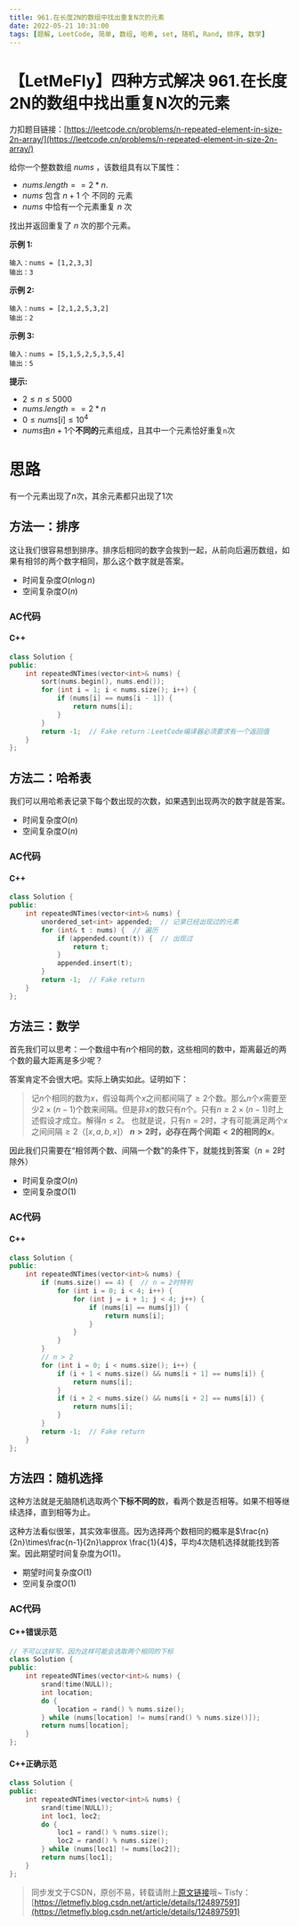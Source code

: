 ```yaml
---
title: 961.在长度2N的数组中找出重复N次的元素
date: 2022-05-21 10:31:00
tags: [题解, LeetCode, 简单, 数组, 哈希, set, 随机, Rand, 排序, 数学]
---
```


# 【LetMeFly】四种方式解决 961.在长度2N的数组中找出重复N次的元素

力扣题目链接：[https://leetcode.cn/problems/n-repeated-element-in-size-2n-array/](https://leetcode.cn/problems/n-repeated-element-in-size-2n-array/)

给你一个整数数组 $nums$ ，该数组具有以下属性：

+ $nums.length == 2 * n$.
+ $nums$ 包含 $n + 1$ 个 不同的 元素
+ $nums$ 中恰有一个元素重复 $n$ 次

找出并返回重复了 $n$ 次的那个元素。



**示例 1:**

```
输入：nums = [1,2,3,3]
输出：3
```

**示例 2:**

```
输入：nums = [2,1,2,5,3,2]
输出：2
```

**示例 3:**

```
输入：nums = [5,1,5,2,5,3,5,4]
输出：5
```

**提示:**

+ $2\leq n\leq 5000$
+ $nums.length == 2 * n$
+ $0\leq nums[i]\leq10^4$
+ $nums$由$n+1$个**不同的**元素组成，且其中一个元素恰好重复```n```次


# 思路

有一个元素出现了$n$次，其余元素都只出现了$1$次

## 方法一：排序

这让我们很容易想到排序。排序后相同的数字会挨到一起，从前向后遍历数组，如果有相邻的两个数字相同，那么这个数字就是答案。

+ 时间复杂度$O(n\log n)$
+ 空间复杂度$O(n)$

### AC代码

#### C++

```cpp
class Solution {
public:
    int repeatedNTimes(vector<int>& nums) {
        sort(nums.begin(), nums.end());
        for (int i = 1; i < nums.size(); i++) {
            if (nums[i] == nums[i - 1]) {
                return nums[i];
            }
        }
        return -1;  // Fake return：LeetCode编译器必须要求有一个返回值
    }
};
```

## 方法二：哈希表

我们可以用哈希表记录下每个数出现的次数，如果遇到出现两次的数字就是答案。

+ 时间复杂度$O(n)$
+ 空间复杂度$O(n)$

### AC代码

#### C++

```cpp
class Solution {
public:
    int repeatedNTimes(vector<int>& nums) {
        unordered_set<int> appended;  // 记录已经出现过的元素
        for (int& t : nums) {  // 遍历
            if (appended.count(t)) {  // 出现过
                return t;
            }
            appended.insert(t);
        }
        return -1;  // Fake return
    }
};
```

## 方法三：数学

首先我们可以思考：一个数组中有$n$个相同的数，这些相同的数中，距离最近的两个数的最大距离是多少呢？

答案肯定不会很大吧。实际上确实如此。证明如下：

> 记$n$个相同的数为$x$，假设每两个$x$之间都间隔了$\geq2$个数。那么$n$个$x$需要至少$2\times(n-1)$个数来间隔。但是非$x$的数只有$n$个。只有$n\geq 2\times(n-1)$时上述假设才成立。解得$n\leq2$。
> 也就是说，只有$n=2$时，才有可能满足两个$x$之间间隔$\geq2$（$[x,a,b,x]$）
> **$n>2$时，必存在两个间距$<2$的相同的$x$**。

因此我们只需要在“相邻两个数、间隔一个数”的条件下，就能找到答案（$n=2$时除外）

+ 时间复杂度$O(n)$
+ 空间复杂度$O(1)$

### AC代码

#### C++

```cpp
class Solution {
public:
    int repeatedNTimes(vector<int>& nums) {
        if (nums.size() == 4) {  // n = 2时特判
            for (int i = 0; i < 4; i++) {
                for (int j = i + 1; j < 4; j++) {
                    if (nums[i] == nums[j]) {
                        return nums[i];
                    }
                }
            }
        }
        // n > 2
        for (int i = 0; i < nums.size(); i++) {
            if (i + 1 < nums.size() && nums[i + 1] == nums[i]) {
                return nums[i];
            }
            if (i + 2 < nums.size() && nums[i + 2] == nums[i]) {
                return nums[i];
            }
        }
        return -1;  // Fake return
    }
};
```

## 方法四：随机选择

这种方法就是无脑随机选取两个**下标不同的**数，看两个数是否相等。如果不相等继续选择，直到相等为止。

这种方法看似很笨，其实效率很高。因为选择两个数相同的概率是$\frac{n}{2n}\times\frac{n-1}{2n}\approx \frac{1}{4}$，平均$4$次随机选择就能找到答案。因此期望时间复杂度为$O(1)$。

+ 期望时间复杂度$O(1)$
+ 空间复杂度$O(1)$

### AC代码

#### C++错误示范

```cpp
// 不可以这样写，因为这样可能会选取两个相同的下标
class Solution {
public:
    int repeatedNTimes(vector<int>& nums) {
        srand(time(NULL));
        int location;
        do {
            location = rand() % nums.size();
        } while (nums[location] != nums[rand() % nums.size()]);
        return nums[location];
    }
};
```

#### C++正确示范

```cpp
class Solution {
public:
    int repeatedNTimes(vector<int>& nums) {
        srand(time(NULL));
        int loc1, loc2;
        do {
            loc1 = rand() % nums.size();
            loc2 = rand() % nums.size();
        } while (nums[loc1] != nums[loc2]);
        return nums[loc1];
    }
};
```

> 同步发文于CSDN，原创不易，转载请附上[原文链接](https://blog.letmefly.xyz/2022/05/21/LeetCode%200961.%E5%9C%A8%E9%95%BF%E5%BA%A62N%E7%9A%84%E6%95%B0%E7%BB%84%E4%B8%AD%E6%89%BE%E5%87%BA%E9%87%8D%E5%A4%8DN%E6%AC%A1%E7%9A%84%E5%85%83%E7%B4%A0)哦~
> Tisfy：[https://letmefly.blog.csdn.net/article/details/124897591](https://letmefly.blog.csdn.net/article/details/124897591)
